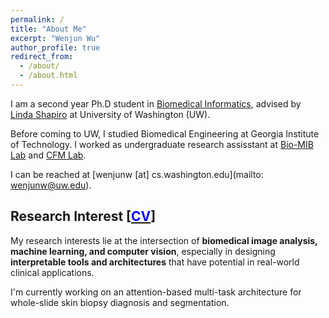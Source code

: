 ```yaml
---
permalink: /
title: "About Me"
excerpt: "Wenjun Wu"
author_profile: true
redirect_from: 
  - /about/
  - /about.html
---
```


I am a second year Ph.D student in [Biomedical Informatics](http://bime.uw.edu/), advised by [Linda Shapiro](https://homes.cs.washington.edu/~shapiro/) at University of Washington (UW). 

Before coming to UW, I studied Biomedical Engineering at Georgia Institute of Technology. I worked as undergraduate research assisstant at [Bio-MIB Lab](https://miblab.bme.gatech.edu/) and [CFM Lab](https://miblab.bme.gatech.edu/). 

I can be reached at [wenjunw [at] cs.washington.edu](mailto: wenjunw@uw.edu). 



## Research Interest \[[<span style="color:blue">CV</span>](/files/CV.pdf)\]

My research interests lie at the intersection of **biomedical image analysis, machine learning, and computer vision**, especially in designing **interpretable tools and architectures** that have potential in real-world clinical applications. 

I'm currently working on an attention-based multi-task architecture for whole-slide skin biopsy diagnosis and segmentation.

